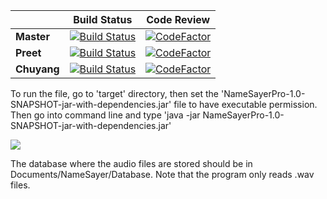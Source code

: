 | | **Build Status** | **Code Review** |
|---|:---:|:---:|
| **Master** | [![Build Status](https://semaphoreci.com/api/v1/projects/9f52727e-d998-4329-88a5-4200f76cb1d4/2221286/badge.svg)](https://semaphoreci.com/preetpatel-20/namesayerpro) | [![CodeFactor](https://www.codefactor.io/repository/github/preetpatel/namesayerpro/badge)](https://www.codefactor.io/repository/github/preetpatel/namesayerpro) |
| **Preet** | [![Build Status](https://semaphoreci.com/api/v1/projects/9f52727e-d998-4329-88a5-4200f76cb1d4/2230453/badge.svg)](https://semaphoreci.com/preetpatel-20/namesayerpro) | [![CodeFactor](https://www.codefactor.io/repository/github/preetpatel/namesayerpro/badge/preet)](https://www.codefactor.io/repository/github/preetpatel/namesayerpro/overview/preet) |
| **Chuyang** | [![Build Status](https://semaphoreci.com/api/v1/projects/9f52727e-d998-4329-88a5-4200f76cb1d4/2230450/badge.svg)](https://semaphoreci.com/preetpatel-20/namesayerpro) | [![CodeFactor](https://www.codefactor.io/repository/github/preetpatel/namesayerpro/badge/david)](https://www.codefactor.io/repository/github/preetpatel/namesayerpro/overview/david) |

To run the file, go to 'target' directory, then set the 'NameSayerPro-1.0-SNAPSHOT-jar-with-dependencies.jar' file to have executable permission. Then go into command line and type 'java -jar NameSayerPro-1.0-SNAPSHOT-jar-with-dependencies.jar'

<img src="https://i.imgur.com/YAKyYsy.png"/>

The database where the audio files are stored should be in Documents/NameSayer/Database. Note that the program only reads .wav files.
